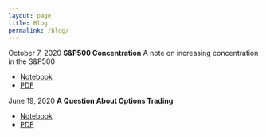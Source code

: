 ```yaml
---
layout: page
title: Blog
permalink: /blog/
---
```



October 7, 2020
**S&P500 Concentration**
A note on increasing concentration in the S&P500
* <a href="https://www.notion.so/S-P500-Concentration-90df7a9eafd842ad924b4ace3675fdb9">Notebook</a>
* <a href="https://benmarrow.com/pdfs/SP500_Concentration.pdf">PDF</a>


June 19, 2020
**A Question About Options Trading**
* <a href = "https://www.notion.so/A-Question-about-Options-Trading-9e4f4f9f6075451dada5ba95e4cd5ea1">Notebook</a>
* <a href ="https://benmarrow.com/pdfs/A_Question_About_Options_Trading.pdf">PDF</a>
